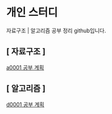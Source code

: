 # 개인 스터디

자료구조 | 알고리즘 공부 정리 github입니다.

## [ 자료구조 ]

[a0001 공부 계획](https://github.com/sionyum/mystudy/blob/c88a10a9616629aba764bf78cdde94d285a55400/algorithm/a0001)

## [ 알고리즘 ]

[d0001 공부 계획](https://github.com/sionyum/mystudy/blob/c88a10a9616629aba764bf78cdde94d285a55400/data-structure/d0001)
